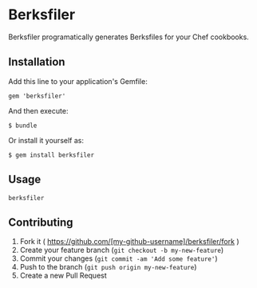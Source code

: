 # Berksfiler

Berksfiler programatically generates Berksfiles for your Chef cookbooks.

## Installation

Add this line to your application's Gemfile:

    gem 'berksfiler'

And then execute:

    $ bundle

Or install it yourself as:

    $ gem install berksfiler

## Usage

`berksfiler`

## Contributing

1. Fork it ( https://github.com/[my-github-username]/berksfiler/fork )
2. Create your feature branch (`git checkout -b my-new-feature`)
3. Commit your changes (`git commit -am 'Add some feature'`)
4. Push to the branch (`git push origin my-new-feature`)
5. Create a new Pull Request
